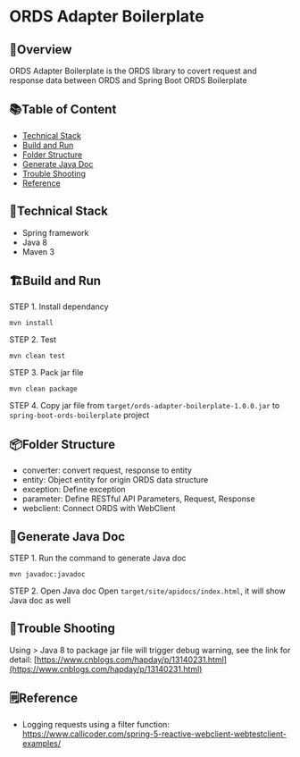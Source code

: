 # ORDS Adapter Boilerplate

## 🚀Overview
ORDS Adapter Boilerplate is the ORDS library to covert request and response data between ORDS and Spring Boot ORDS Boilerplate

## 📚Table of Content
- [Technical Stack](#technical-stack)
- [Build and Run](#build-and-run)
- [Folder Structure](#folder-structure)
- [Generate Java Doc](#generate-java-doc)
- [Trouble Shooting](#trouble-shooting)
- [Reference](#reference)

## 🔨<a name="technical-stack"></a>Technical Stack
- Spring framework
- Java 8
- Maven 3

## 🏗<a name="build-and-run"></a>Build and Run

STEP 1. Install dependancy
```
mvn install
```

STEP 2. Test
```
mvn clean test
```

STEP 3. Pack jar file
```
mvn clean package
```

STEP 4. Copy jar file from `target/ords-adapter-boilerplate-1.0.0.jar` to `spring-boot-ords-boilerplate` project

## 📦<a name="folder-structure"></a>Folder Structure
- converter: convert request, response to entity
- entity: Object entity for origin ORDS data structure 
- exception: Define exception
- parameter: Define RESTful API Parameters, Request, Response
- webclient: Connect ORDS with WebClient

## 📑<a name="generate-java-doc"></a>Generate Java Doc

STEP 1. Run the command to generate Java doc
```
mvn javadoc:javadoc
```

STEP 2. Open Java doc
Open `target/site/apidocs/index.html`, it will show Java doc as well

## 🎯<a name="trouble-shooting"></a>Trouble Shooting
Using > Java 8 to package jar file will trigger debug warning, see the link for detail: [https://www.cnblogs.com/hapday/p/13140231.html](https://www.cnblogs.com/hapday/p/13140231.html)

## 🗒<a name="reference"><a/>Reference
- Logging requests using a filter function: https://www.callicoder.com/spring-5-reactive-webclient-webtestclient-examples/
